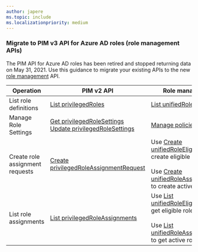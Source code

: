 ```yaml
---
author: japere
ms.topic: include
ms.localizationpriority: medium
---
```


<!-- markdownlint-disable MD041-->

### Migrate to PIM v3 API for Azure AD roles (role management APIs)

The PIM API for Azure AD roles has been retired and stopped returning data on May 31, 2021. Use this guidance to migrate your existing APIs to the new [role management](/graph/api/resources/privilegedidentitymanagementv3-overview.md?view=graph-rest-beta&preserve-view=true) API.

| Operation | PIM v2 API | Role management APIs (PIM v3) |
| --------- | ------------ | -------------- |
| List role definitions | [List privilegedRoles](/graph/api/privilegedrole-list) | [List unifiedRoleDefinitions](/graph/api/rbacapplication-list-roledefinitions) |
| Manage Role Settings | [Get privilegedRoleSettings](/graph/api/privilegedrolesettings-get)<br/>[Update privilegedRoleSettings](/graph/api/privilegedrolesettings-update) | [Manage policies](/graph/api/policyroot-list-rolemanagementpolicies)
| Create role assignment requests | [Create privilegedRoleAssignmentRequest](/graph/api/privilegedroleassignmentrequest-post) | Use [Create unifiedRoleEligibilityScheduleRequest](/graph/api/rbacapplication-post-roleeligibilityschedulerequests) to create eligible role assignments<br/><br/>Use [Create unifiedRoleAssignmentScheduleRequest](/graph/api/rbacapplication-post-roleassignmentschedulerequests) to create active role assignments |
| List role assignments | [List privilegedRoleAssignments](/graph/api/privilegedroleassignment-list) | Use [List unifiedRoleEligibilityScheduleInstances](/graph/api/rbacapplication-list-roleeligibilityscheduleinstances) to get eligible role assignments<br/><br/>Use [List unifiedRoleAssignmentScheduleInstances](/graph/api/rbacapplication-list-roleassignmentscheduleinstances) to get active role assignments |